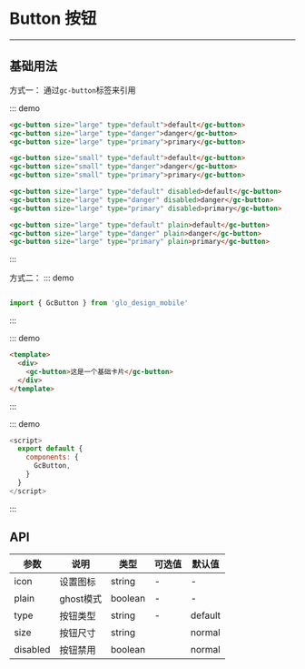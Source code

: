 # Button 按钮
<!-- {.md} -->

---
<!-- {.md} -->

## 基础用法
<!-- {.md} -->

方式一：<!-- {.md} -->
通过<!-- {.md} -->`gc-button`标签来引用

::: demo

```html
<gc-button size="large" type="default">default</gc-button>
<gc-button size="large" type="danger">danger</gc-button>
<gc-button size="large" type="primary">primary</gc-button>

<gc-button size="small" type="default">default</gc-button>
<gc-button size="small" type="danger">danger</gc-button>
<gc-button size="small" type="primary">primary</gc-button>

<gc-button size="large" type="default" disabled>default</gc-button>
<gc-button size="large" type="danger" disabled>danger</gc-button>
<gc-button size="large" type="primary" disabled>primary</gc-button>

<gc-button size="large" type="default" plain>default</gc-button>
<gc-button size="large" type="danger" plain>danger</gc-button>
<gc-button size="large" type="primary" plain>primary</gc-button>
```

:::

方式二：<!-- {.md} -->
::: demo
```js

import { GcButton } from 'glo_design_mobile'

```
:::
<!-- {.md} -->
::: demo
```html
<template>
  <div>
    <gc-button>这是一个基础卡片</gc-button>
  </div>
</template>
```
:::
<!-- {.md} -->
::: demo
```js
<script>
  export default {
    components: {
      GcButton,
    }
  }
</script>
```
:::
<!-- {.md} -->

## API
<!-- {.md} -->
| 参数      | 说明    | 类型      | 可选值       | 默认值   |
|---------- |-------- |---------- |-------------  |-------- |
| icon     | 设置图标  | string  | -          |    -     |
| plain    | ghost模式  | boolean  | -           |    -    |
| type    | 按钮类型  | string  | -           | default |
| size    | 按钮尺寸 | string  |          | normal |
| disabled | 按钮禁用 | boolean  |          | normal |
